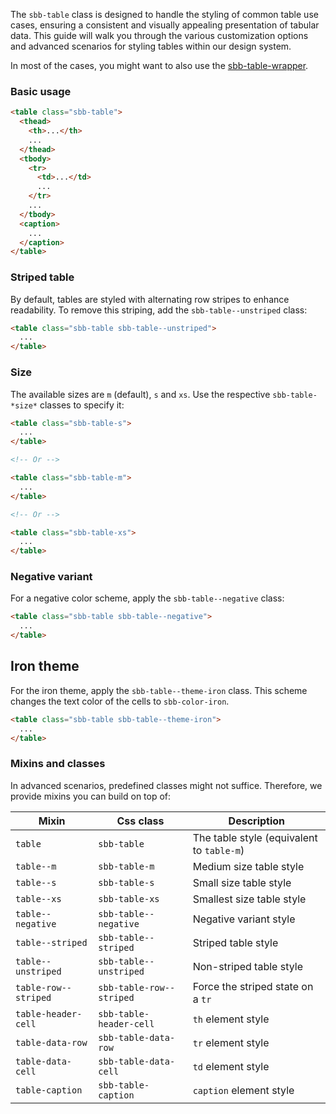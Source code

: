 The `sbb-table` class is designed to handle the styling of common table use cases, ensuring a consistent and visually appealing presentation of tabular data.
This guide will walk you through the various customization options and advanced scenarios for styling tables within our design system.

In most of the cases, you might want to also use the [sbb-table-wrapper](/docs/elements-sbb-table-sbb-table-wrapper--docs).

### Basic usage

```html
<table class="sbb-table">
  <thead>
    <th>...</th>
    ...
  </thead>
  <tbody>
    <tr>
      <td>...</td>
      ...
    </tr>
    ...
  </tbody>
  <caption>
    ...
  </caption>
</table>
```

### Striped table

By default, tables are styled with alternating row stripes to enhance readability. To remove this striping, add the `sbb-table--unstriped` class:

```html
<table class="sbb-table sbb-table--unstriped">
  ...
</table>
```

### Size

The available sizes are `m` (default), `s` and `xs`. Use the respective `sbb-table-*size*` classes to specify it:

```html
<table class="sbb-table-s">
  ...
</table>

<!-- Or -->

<table class="sbb-table-m">
  ...
</table>

<!-- Or -->

<table class="sbb-table-xs">
  ...
</table>
```

### Negative variant

For a negative color scheme, apply the `sbb-table--negative` class:

```html
<table class="sbb-table sbb-table--negative">
  ...
</table>
```

## Iron theme

For the iron theme, apply the `sbb-table--theme-iron` class.
This scheme changes the text color of the cells to `sbb-color-iron`.

```html
<table class="sbb-table sbb-table--theme-iron">
  ...
</table>
```

### Mixins and classes

In advanced scenarios, predefined classes might not suffice.
Therefore, we provide mixins you can build on top of:

| Mixin                | Css class                | Description                               |
| -------------------- | ------------------------ | ----------------------------------------- |
| `table`              | `sbb-table`              | The table style (equivalent to `table-m`) |
| `table--m`           | `sbb-table-m`            | Medium size table style                   |
| `table--s`           | `sbb-table-s`            | Small size table style                    |
| `table--xs`          | `sbb-table-xs`           | Smallest size table style                 |
| `table--negative`    | `sbb-table--negative`    | Negative variant style                    |
| `table--striped`     | `sbb-table--striped`     | Striped table style                       |
| `table--unstriped`   | `sbb-table--unstriped`   | Non-striped table style                   |
| `table-row--striped` | `sbb-table-row--striped` | Force the striped state on a `tr`         |
| `table-header-cell`  | `sbb-table-header-cell`  | `th` element style                        |
| `table-data-row`     | `sbb-table-data-row`     | `tr` element style                        |
| `table-data-cell`    | `sbb-table-data-cell`    | `td` element style                        |
| `table-caption`      | `sbb-table-caption`      | `caption` element style                   |

